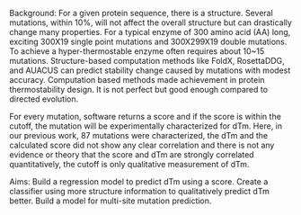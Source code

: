 Background:
For a given protein sequence, there is a structure. Several mutations, within 10%, will not affect the overall structure but can drastically change many properties. For a typical enzyme of 300 amino acid (AA) long, exciting 300X19 single point mutations and 300X299X19 double mutations. To achieve a hyper-thermostable enzyme often requires about 10~15 mutations. Structure-based computation methods like FoldX, RosettaDDG, and AUACUS can predict stability change caused by mutations with modest accuracy. Computation based methods made achievement in protein thermostability design. It is not perfect but good enough compared to directed evolution.

For every mutation, software returns a score and if the score is within the cutoff, the mutation will be experimentally characterized for dTm. Here, in our previous work, 87 mutations were characterized, the dTm and the calculated score did not show any clear correlation and there is not any evidence or theory that the score and dTm are strongly correlated quantitatively, the cutoff is only qualitative measurement of dTm.

Aims:
Build a regression model to predict dTm using a score.
Create a classifier using more structure information to qualitatively predict dTm better.
Build a model for multi-site mutation prediction.


